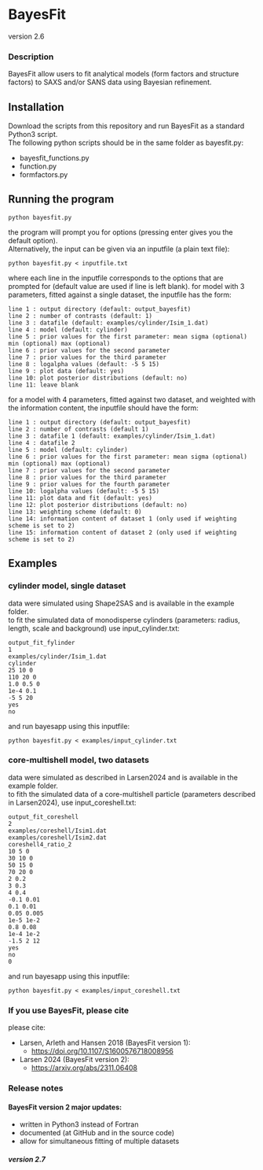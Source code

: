 # BayesFit
version 2.6

### Description 
BayesFit allow users to fit analytical models (form factors and structure factors) to SAXS and/or SANS data using Bayesian refinement.

## Installation
Download the scripts from this repository and run BayesFit as a standard Python3 script.  
The following python scripts should be in the same folder as bayesfit.py:    
* bayesfit_functions.py
* function.py
* formfactors.py

## Running the program
```
python bayesfit.py
```
the program will prompt you for options (pressing enter gives you the default option).       
Alternatively, the input can be given via an inputfile (a plain text file): 
```
python bayesfit.py < inputfile.txt
```
where each line in the inputfile corresponds to the options that are prompted for (default value are used if line is left blank). 
for model with 3 parameters, fitted against a single dataset, the inputfile has the form:    
```
line 1 : output directory (default: output_bayesfit)    
line 2 : number of contrasts (default: 1)    
line 3 : datafile (default: examples/cylinder/Isim_1.dat)    
line 4 : model (default: cylinder)    
line 5 : prior values for the first parameter: mean sigma (optional) min (optional) max (optional)      
line 6 : prior values for the second parameter    
line 7 : prior values for the third parameter
line 8 : logalpha values (default: -5 5 15)    
line 9 : plot data (default: yes)
line 10: plot posterior distributions (default: no)
line 11: leave blank
```
for a model with 4 parameters, fitted against two dataset, and weighted with the information content, the inputfile should have the form:    
```
line 1 : output directory (default: output_bayesfit)    
line 2 : number of contrasts (default 1)
line 3 : datafile 1 (default: examples/cylinder/Isim_1.dat)
line 4 : datafile 2   
line 5 : model (default: cylinder)    
line 6 : prior values for the first parameter: mean sigma (optional) min (optional) max (optional)      
line 7 : prior values for the second parameter    
line 8 : prior values for the third parameter
line 9 : prior values for the fourth parameter
line 10: logalpha values (default: -5 5 15)    
line 11: plot data and fit (default: yes)
line 12: plot posterior distributions (default: no)
line 13: weighting scheme (default: 0)
line 14: information content of dataset 1 (only used if weighting scheme is set to 2)
line 15: information content of dataset 2 (only used if weighting scheme is set to 2)
```

## Examples

### cylinder model, single dataset
data were simulated using Shape2SAS and is available in the example folder.    
to fit the simulated data of monodisperse cylinders (parameters: radius, length, scale and background) use input_cylinder.txt:     
```
output_fit_fylinder
1
examples/cylinder/Isim_1.dat
cylinder
25 10 0
110 20 0
1.0 0.5 0
1e-4 0.1
-5 5 20
yes
no

```
and run bayesapp using this inputfile:    
```
python bayesfit.py < examples/input_cylinder.txt
```

### core-multishell model, two datasets 
data were simulated as described in Larsen2024 and is available in the example folder.    
to fith the simulated data of a core-multishell particle (parameters described in Larsen2024), use input_coreshell.txt:
```
output_fit_coreshell
2
examples/coreshell/Isim1.dat
examples/coreshell/Isim2.dat
coreshell4_ratio_2
10 5 0
30 10 0
50 15 0
70 20 0
2 0.2
3 0.3
4 0.4
-0.1 0.01
0.1 0.01
0.05 0.005
1e-5 1e-2
0.8 0.08
1e-4 1e-2
-1.5 2 12
yes
no
0
```
and run bayesapp using this inputfile:    
```
python bayesfit.py < examples/input_coreshell.txt
```

### If you use BayesFit, please cite 
please cite:
* Larsen, Arleth and Hansen 2018 (BayesFit version 1):     
  * https://doi.org/10.1107/S1600576718008956
* Larsen 2024 (BayesFit version 2):    
  * https://arxiv.org/abs/2311.06408
 
### Release notes     

#### BayesFit version 2 major updates:       
* written in Python3 instead of Fortran     
* documented (at GitHub and in the source code)    
* allow for simultaneous fitting of multiple datasets

##### version 2.7



